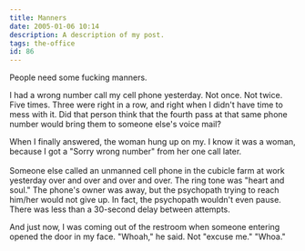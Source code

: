 ```yaml
---
title: Manners
date: 2005-01-06 10:14
description: A description of my post.
tags: the-office
id: 86
---
```

People need some fucking manners.

I had a wrong number call my cell phone yesterday.  Not once.  Not twice.  Five times.  Three were right in a row, and right when I didn't have time to mess with it.  Did that person think that the fourth pass at that same phone number would bring them to someone else's voice mail?

When I finally answered, the woman hung up on my.  I know it was a woman, because I got a "Sorry wrong number" from her one call later.
<span class="spanEndPreview">&nbsp;</span><br /><br />
Someone else called an unmanned cell phone in the cubicle farm at work yesterday over and over and over and over.  The ring tone was "heart and soul."  The phone's owner was away, but the psychopath trying to reach him/her would not give up.  In fact, the psychopath wouldn't even pause.  There was less than a 30-second delay between attempts.

And just now, I was coming out of the restroom when someone entering opened the door in my face.  "Whoah," he said.  Not "excuse me."  "Whoa."


